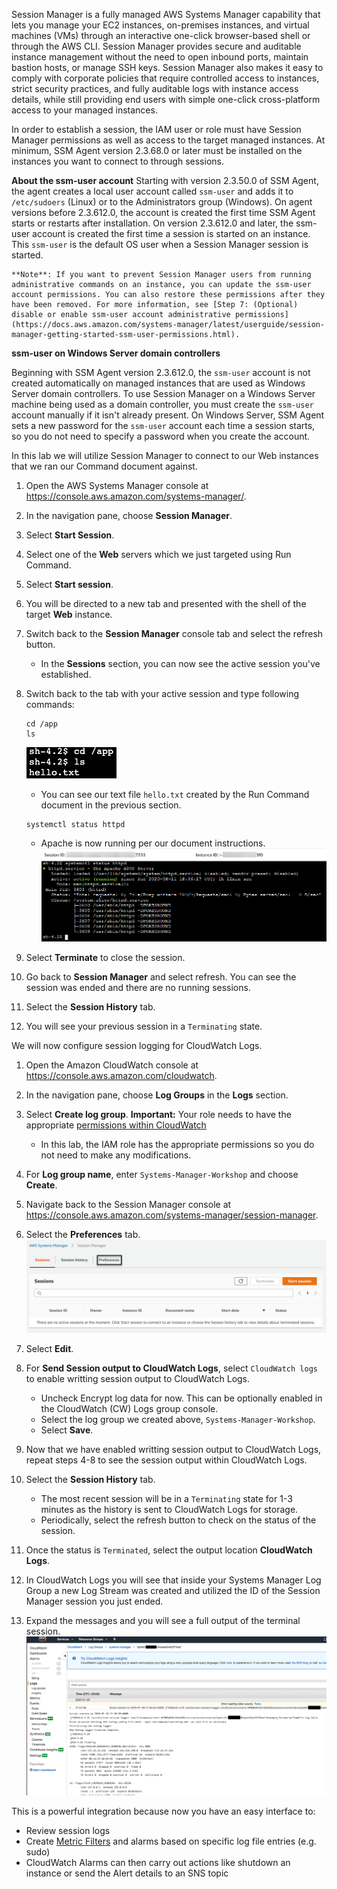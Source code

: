 Session Manager is a fully managed AWS Systems Manager capability that lets you manage your EC2 instances, on-premises instances, and virtual machines (VMs) through an interactive one-click browser-based shell or through the AWS CLI. Session Manager provides secure and auditable instance management without the need to open inbound ports, maintain bastion hosts, or manage SSH keys. Session Manager also makes it easy to comply with corporate policies that require controlled access to instances, strict security practices, and fully auditable logs with instance access details, while still providing end users with simple one-click cross-platform access to your managed instances.

In order to establish a session, the IAM user or role must have Session Manager permissions as well as access to the target managed instances. At minimum, SSM Agent version 2.3.68.0 or later must be installed on the instances you want to connect to through sessions.

**About the ssm-user account**
Starting with version 2.3.50.0 of SSM Agent, the agent creates a local user account called ```ssm-user``` and adds it to ```/etc/sudoers``` (Linux) or to the Administrators group (Windows). On agent versions before 2.3.612.0, the account is created the first time SSM Agent starts or restarts after installation. On version 2.3.612.0 and later, the ssm-user account is created the first time a session is started on an instance. This ```ssm-user``` is the default OS user when a Session Manager session is started.

    **Note**: If you want to prevent Session Manager users from running administrative commands on an instance, you can update the ssm-user account permissions. You can also restore these permissions after they have been removed. For more information, see [Step 7: (Optional) disable or enable ssm-user account administrative permissions](https://docs.aws.amazon.com/systems-manager/latest/userguide/session-manager-getting-started-ssm-user-permissions.html).

**ssm-user on Windows Server domain controllers**

Beginning with SSM Agent version 2.3.612.0, the ```ssm-user``` account is not created automatically on managed instances that are used as Windows Server domain controllers. To use Session Manager on a Windows Server machine being used as a domain controller, you must create the ```ssm-user``` account manually if it isn't already present. On Windows Server, SSM Agent sets a new password for the ```ssm-user``` account each time a session starts, so you do not need to specify a password when you create the account.

In this lab we will utilize Session Manager to connect to our Web instances that we ran our Command document against. 

1. Open the AWS Systems Manager console at https://console.aws.amazon.com/systems-manager/.
1. In the navigation pane, choose **Session Manager**.
1. Select **Start Session**.
1. Select one of the **Web** servers which we just targeted using Run Command.
1. Select **Start session**.
1. You will be directed to a new tab and presented with the shell of the target **Web** instance.
1. Switch back to the **Session Manager** console tab and select the refresh button.
    - In the **Sessions** section, you can now see the active session you've established.
1. Switch back to the tab with your active session and type following commands:
    ```
    cd /app
    ls
    ```
    ![](./media/session-manager.png)
    - You can see our text file ```hello.txt``` created by the Run Command document in the previous section.
    ```
    systemctl status httpd 
    ```
    - Apache is now running per our document instructions.
    ![](./media/session-manager-apache.png)

2. Select **Terminate** to close the session.
3. Go back to **Session Manager** and select refresh. You can see the session was ended and there are no running sessions.
4. Select the **Session History** tab.
5. You will see your previous session in a ```Terminating``` state. 

We will now configure session logging for CloudWatch Logs.

1. Open the Amazon CloudWatch console at https://console.aws.amazon.com/cloudwatch.
1. In the navigation pane, choose **Log Groups** in the **Logs** section.
1. Select **Create log group**.
    **Important:** Your role needs to have the appropriate [permissions within CloudWatch](https:/docs.aws.amazon.com/systems-manager/latest/userguide/session-manager-logging-auditing.html#session-manager-logging-auditing-cloudwatch-logs)
    - In this lab, the IAM role has the appropriate permissions so you do not need to make any modifications.
1. For **Log group name**, enter ```Systems-Manager-Workshop``` and choose **Create**.
1. Navigate back to the Session Manager console at https://console.aws.amazon.com/systems-manager/session-manager.
1. Select the **Preferences** tab.
    ![](./media/image5.png)
1. Select **Edit**.
1. For **Send Session output to CloudWatch Logs**, select ```CloudWatch logs``` to enable writting session output to CloudWatch Logs.
    - Uncheck Encrypt log data for now. This can be optionally enabled in the CloudWatch (CW) Logs group console.
    - Select the log group we created above, ```Systems-Manager-Workshop```.
    - Select **Save**.

1. Now that we have enabled writting session output to CloudWatch Logs, repeat steps 4-8 to see the session output within CloudWatch Logs.
1. Select the **Session History** tab.
    - The most recent session will be in a ```Terminating``` state for 1-3 minutes as the history is sent to CloudWatch Logs for storage.
    - Periodically, select the refresh button to check on the status of the session.
1. Once the status is ```Terminated```, select the output location **CloudWatch Logs**.
1. In CloudWatch Logs you will see that inside your Systems Manager Log Group a new Log Stream was created and utilized the ID of the Session Manager session you just ended.
1. Expand the messages and you will see a full output of the terminal session.
    ![](./media/image6.png)

This is a powerful integration because now you have an easy interface to:

* Review session logs
* Create [Metric Filters](https://docs.aws.amazon.com/AmazonCloudWatch/latest/logs/MonitoringLogData.html) and alarms based on specific log file entries (e.g. sudo)
* CloudWatch Alarms can then carry out actions like shutdown an instance or send the Alert details to an SNS topic

